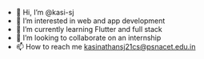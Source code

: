- 👋 Hi, I’m @kasi-sj
- 👀 I’m interested in web and app development
- 🌱 I’m currently learning Flutter and full stack
- 💞️ I’m looking to collaborate on an internship
- 📫 How to reach me kasinathansj21cs@psnacet.edu.in

<!---
kasi-sj/kasi-sj is a ✨ special ✨ repository because its `README.md` (this file) appears on your GitHub profile.
You can click the Preview link to take a look at your changes.
--->
